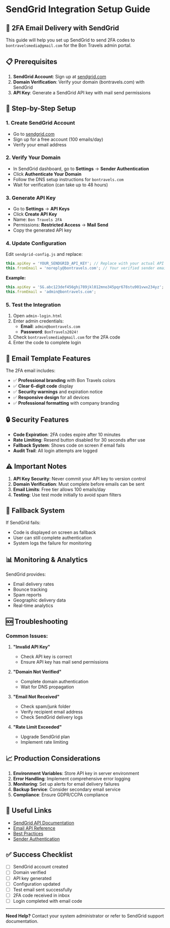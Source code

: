 # SendGrid Integration Setup Guide

## 🔐 **2FA Email Delivery with SendGrid**

This guide will help you set up SendGrid to send 2FA codes to `bontravelsmedia@gmail.com` for the Bon Travels admin portal.

## **📋 Prerequisites**

1. **SendGrid Account**: Sign up at [sendgrid.com](https://sendgrid.com)
2. **Domain Verification**: Verify your domain (bontravels.com) with SendGrid
3. **API Key**: Generate a SendGrid API key with mail send permissions

## **🚀 Step-by-Step Setup**

### **1. Create SendGrid Account**
- Go to [sendgrid.com](https://sendgrid.com)
- Sign up for a free account (100 emails/day)
- Verify your email address

### **2. Verify Your Domain**
- In SendGrid dashboard, go to **Settings** → **Sender Authentication**
- Click **Authenticate Your Domain**
- Follow the DNS setup instructions for `bontravels.com`
- Wait for verification (can take up to 48 hours)

### **3. Generate API Key**
- Go to **Settings** → **API Keys**
- Click **Create API Key**
- Name: `Bon Travels 2FA`
- Permissions: **Restricted Access** → **Mail Send**
- Copy the generated API key

### **4. Update Configuration**
Edit `sendgrid-config.js` and replace:
```javascript
this.apiKey = 'YOUR_SENDGRID_API_KEY'; // Replace with your actual API key
this.fromEmail = 'noreply@bontravels.com'; // Your verified sender email
```

**Example:**
```javascript
this.apiKey = 'SG.abc123def456ghi789jkl012mno345pqr678stu901vwx234yz';
this.fromEmail = 'admin@bontravels.com';
```

### **5. Test the Integration**
1. Open `admin-login.html`
2. Enter admin credentials:
   - **Email**: `admin@bontravels.com`
   - **Password**: `BonTravels2024!`
3. Check `bontravelsmedia@gmail.com` for the 2FA code
4. Enter the code to complete login

## **📧 Email Template Features**

The 2FA email includes:
- ✅ **Professional branding** with Bon Travels colors
- ✅ **Clear 6-digit code** display
- ✅ **Security warnings** and expiration notice
- ✅ **Responsive design** for all devices
- ✅ **Professional formatting** with company branding

## **🔒 Security Features**

- **Code Expiration**: 2FA codes expire after 10 minutes
- **Rate Limiting**: Resend button disabled for 30 seconds after use
- **Fallback System**: Shows code on screen if email fails
- **Audit Trail**: All login attempts are logged

## **⚠️ Important Notes**

1. **API Key Security**: Never commit your API key to version control
2. **Domain Verification**: Must complete before emails can be sent
3. **Email Limits**: Free tier allows 100 emails/day
4. **Testing**: Use test mode initially to avoid spam filters

## **🔄 Fallback System**

If SendGrid fails:
- Code is displayed on screen as fallback
- User can still complete authentication
- System logs the failure for monitoring

## **📊 Monitoring & Analytics**

SendGrid provides:
- Email delivery rates
- Bounce tracking
- Spam reports
- Geographic delivery data
- Real-time analytics

## **🆘 Troubleshooting**

### **Common Issues:**

1. **"Invalid API Key"**
   - Check API key is correct
   - Ensure API key has mail send permissions

2. **"Domain Not Verified"**
   - Complete domain authentication
   - Wait for DNS propagation

3. **"Email Not Received"**
   - Check spam/junk folder
   - Verify recipient email address
   - Check SendGrid delivery logs

4. **"Rate Limit Exceeded"**
   - Upgrade SendGrid plan
   - Implement rate limiting

## **📈 Production Considerations**

1. **Environment Variables**: Store API key in server environment
2. **Error Handling**: Implement comprehensive error logging
3. **Monitoring**: Set up alerts for email delivery failures
4. **Backup Service**: Consider secondary email service
5. **Compliance**: Ensure GDPR/CCPA compliance

## **🔗 Useful Links**

- [SendGrid API Documentation](https://docs.sendgrid.com/)
- [Email API Reference](https://docs.sendgrid.com/api-reference/mail-send)
- [Best Practices](https://docs.sendgrid.com/ui/sending-email/best-practices)
- [Sender Authentication](https://docs.sendgrid.com/ui/account-and-settings/how-to-set-up-domain-authentication)

## **✅ Success Checklist**

- [ ] SendGrid account created
- [ ] Domain verified
- [ ] API key generated
- [ ] Configuration updated
- [ ] Test email sent successfully
- [ ] 2FA code received in inbox
- [ ] Login completed with email code

---

**Need Help?** Contact your system administrator or refer to SendGrid support documentation.
